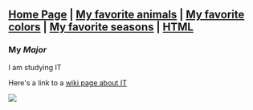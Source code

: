[Home Page](README.md) | [My favorite animals](FavAnimals.md) | [My favorite colors](FavColor.md) |
[My favorite seasons](FavorteSeasons.md) | [HTML](LastPage.md)
---
### **My** *Major*
I am studying IT

Here's a link to a [wiki page about IT](https://en.wikipedia.org/wiki/Bachelor_of_Information_Technology)

![](https://www.northeastern.edu/graduate/blog/wp-content/uploads/2020/04/computer-science-vs-it-HERO.jpg?raw=true)